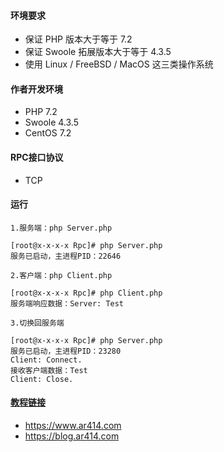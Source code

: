 #### 环境要求
* 保证 PHP 版本大于等于 7.2
* 保证 Swoole 拓展版本大于等于 4.3.5
* 使用 Linux / FreeBSD / MacOS 这三类操作系统

#### 作者开发环境
* PHP 7.2
* Swoole 4.3.5
* CentOS 7.2

#### RPC接口协议
* TCP

#### 运行
`1.服务端：php Server.php`
````
[root@x-x-x-x Rpc]# php Server.php
服务已启动，主进程PID：22646
````
`2.客户端：php Client.php`
````
[root@x-x-x-x Rpc]# php Client.php
服务端响应数据：Server: Test
````
`3.切换回服务端`
````
[root@x-x-x-x Rpc]# php Server.php
服务已启动，主进程PID：23280
Client: Connect.
接收客户端数据：Test
Client: Close.
````

#### [教程链接]((https://www.ar414.com))
* https://www.ar414.com 
* https://blog.ar414.com 
